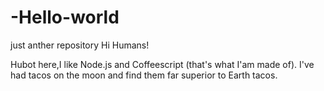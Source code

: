 # -Hello-world
just anther repository
Hi Humans!

Hubot here,I like Node.js and Coffeescript (that's what I'am made of).
I've had tacos on the moon and find them far superior to Earth tacos.
